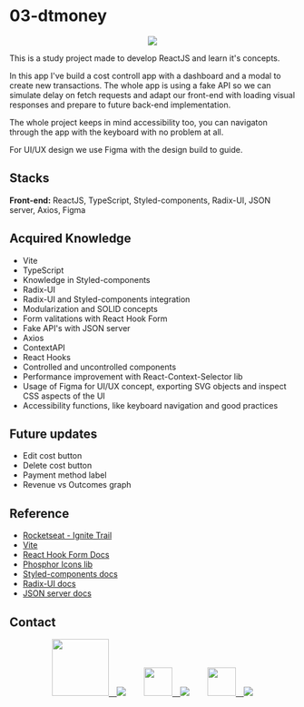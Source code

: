 # 03-dtmoney

<p align="center">
 <img src="https://user-images.githubusercontent.com/60658855/185522145-63145b79-1185-4302-b754-e360b3232702.gif" align="center"/>
</p>

This is a study project made to develop ReactJS and learn it's concepts.

In this app I've build a cost controll app with a dashboard and a modal to create new transactions. The whole app is using a fake API so we can simulate delay
on fetch requests and adapt our front-end with loading visual responses and prepare to future back-end implementation.

The whole project keeps in mind accessibility too, you can navigaton through the app with the keyboard with no problem at all.

For UI/UX design we use Figma with the design build to guide.


## Stacks

**Front-end:** ReactJS, TypeScript, Styled-components, Radix-UI, JSON server, Axios, Figma

## Acquired Knowledge

- Vite
- TypeScript
- Knowledge in Styled-components
- Radix-UI
- Radix-UI and Styled-components integration
- Modularization and SOLID concepts
- Form valitations with React Hook Form
- Fake API's with JSON server
- Axios
- ContextAPI
- React Hooks
- Controlled and uncontrolled components
- Performance improvement with React-Context-Selector lib
- Usage of Figma for UI/UX concept, exporting SVG objects and inspect CSS aspects of the UI
- Accessibility functions, like keyboard navigation and good practices

## Future updates

- Edit cost button
- Delete cost button
- Payment method label
- Revenue vs Outcomes graph

## Reference

- [Rocketseat - Ignite Trail](https://www.rocketseat.com.br/ignite)
- [Vite](https://vitejs.dev/guide/)
- [React Hook Form Docs](https://react-hook-form.com/get-started)
- [Phosphor Icons lib](https://github.com/phosphor-icons/phosphor-home#phosphor-icons)
- [Styled-components docs](https://styled-components.com/docs)
- [Radix-UI docs](https://www.radix-ui.com/docs/primitives/overview/getting-started)
- [JSON server docs](https://github.com/typicode/json-server)


## Contact
<div align="center">
<a href="www.fiverr.com/rafelis"><img src="https://user-images.githubusercontent.com/60658855/173694257-fb708c62-1ea4-4cac-8e4b-a4a9fd0f327d.svg" width=100/>&emsp;<img src="https://img.shields.io/badge/Fiverr-gree"/></a>&emsp;&emsp;
<a href="mailto:rafaelheros80@gmail.com"><img src="https://user-images.githubusercontent.com/60658855/173694529-46008a39-4803-4062-abea-62cc75fbfbe6.svg" width=50/>&emsp;<img src="https://img.shields.io/badge/Gmail-red"/></a>&emsp;&emsp;
<a href="https://www.linkedin.com/in/rafael-heros-almeida-4bbb2915b"><img src="https://user-images.githubusercontent.com/60658855/173696050-8e9fd0b4-0834-42e4-bc2c-20c88b718354.png" width=50/>&emsp;<img src="https://img.shields.io/badge/LinkedIn-016FAA""/></a>
</div>
